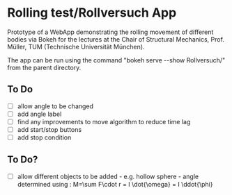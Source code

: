 # Rolling test/Rollversuch App

Prototype of a WebApp demonstrating the rolling movement of different bodies via Bokeh for the lectures at the Chair of Structural Mechanics, Prof. Müller, TUM (Technische Universität München).

The app can be run using the command "bokeh serve --show Rollversuch/" from the parent directory.

## To Do
- [ ] allow angle to be changed
- [ ] add angle label
- [ ] find any improvements to move algorithm to reduce time lag
- [ ] add start/stop buttons
- [ ] add stop condition

## To Do?
- [ ] allow different objects to be added
      - e.g. hollow sphere
      - angle determined using : M=\sum F\cdot r = I \dot{\omega} = I \ddot{\phi}
